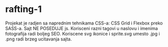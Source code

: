 # rafting-1
Projekat je radjen sa naprednim tehnikama CSS-a: CSS Grid i Flexbox preko SASS-a. 
Sajt NE POSEDUJE js. 
Korisceni razni tagovi u naslovu i imenima fotografija radi boljeg SEO. 
Koriscene svg ikonice i sprite.svg umesto .jpg i .png radi brzeg ucitavanja sajta. 
